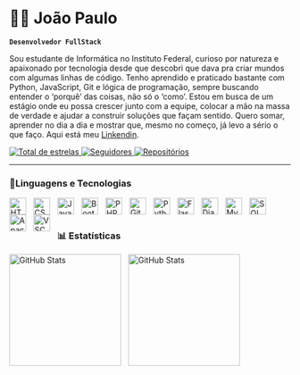 # 🧑‍💻 João Paulo
 
 **`Desenvolvedor FullStack`**

 Sou estudante de Informática no Instituto Federal, curioso por natureza e apaixonado por
tecnologia desde que descobri que dava pra criar mundos com algumas linhas de código. Tenho
aprendido e praticado bastante com Python, JavaScript, Git e lógica de programação, sempre
buscando entender o ‘porquê’ das coisas, não só o ‘como’. Estou em busca de um estágio onde eu
possa crescer junto com a equipe, colocar a mão na massa de verdade e ajudar a construir
soluções que façam sentido. Quero somar, aprender no dia a dia e mostrar que, mesmo no
começo, já levo a sério o que faço. Aqui está meu [Linkendin](https://www.linkedin.com/in/jo%C3%A3o-paulo-814a66375/).  

<p align="left">
  <a href="https://github.com/Paulinzz?tab=repositories&sort=stargazers">
    <img 
      alt="Total de estrelas" 
      title="Total de estrelas GitHub" 
      src="https://custom-icon-badges.demolab.com/github/stars/Paulinzz?color=ffd700&style=for-the-badge&labelColor=ffd700&logo=star&label=estrelas"
    />
  </a>
  <a href="https://github.com/Paulinzz?tab=repositories">
    <img 
      alt="Seguidores" 
      title="Me siga no GitHub" 
      src="https://custom-icon-badges.demolab.com/github/followers/Paulinzz?color=236ad3&labelColor=1155ba&style=for-the-badge&logo=github&label=Seguidores&logoColor=white"
    />
  </a>
  <a href="https://github.com/Paulinzz?tab=repositories" title="Meus Repositórios">
    <img 
      alt="Repositórios" 
      src="https://custom-icon-badges.demolab.com/badge/Repositórios-232323?style=for-the-badge&color=blackgreen&logo=repo" 
    />
  </a>
</p>


___

### 🤖Linguagens e Tecnologias

<img 
    align="left" 
    alt="HTML"
    title="HTML" 
    width="30px" 
    style="padding-right: 10px;" 
    src="https://cdn.jsdelivr.net/gh/devicons/devicon@latest/icons/html5/html5-original.svg" 
/>
<img 
    align="left" 
    alt="CSS" 
    title="CSS"
    width="30px" 
    style="padding-right: 10px;" 
    src="https://cdn.jsdelivr.net/gh/devicons/devicon@latest/icons/css3/css3-original.svg" 
/>
<img 
    align="left" 
    alt="JavaScript" 
    title="JavaScript"
    width="30px" 
    style="padding-right: 10px;" 
    src="https://cdn.jsdelivr.net/gh/devicons/devicon@latest/icons/javascript/javascript-original.svg" 
/>
<img 
    align="left" 
    alt="Bootstrap"
    title="Bootstrap" 
    width="30px" 
    style="padding-right: 10px;" 
    src="https://cdn.jsdelivr.net/gh/devicons/devicon@latest/icons/bootstrap/bootstrap-original.svg" 
/>
<img 
    align="left" 
    alt="PHP" 
    title="PHP"
    width="30px" 
    style="padding-right: 10px;" 
    src="https://cdn.jsdelivr.net/gh/devicons/devicon@latest/icons/php/php-original.svg" 
/>
<img 
    align="left" 
    alt="Git" 
    title="Git"
    width="30px" 
    style="padding-right: 10px;" 
    src="https://cdn.jsdelivr.net/gh/devicons/devicon@latest/icons/git/git-original.svg" 
/>
<img 
    align="left" 
    alt="Python" 
    title="Python"
    width="30px" 
    style="padding-right: 10px;" 
    src="https://cdn.jsdelivr.net/gh/devicons/devicon@latest/icons/python/python-original.svg" 
/>
<img 
  align="left" 
  alt="Flask" 
  title="Flask"
  width="30px" 
  style="padding-right: 10px;" 
  src="https://cdn.jsdelivr.net/gh/devicons/devicon@latest/icons/flask/flask-original-wordmark.svg" />

  <img 
  align="left" 
  alt="Django" 
  title="Django"
  width="30px" 
  style="padding-right: 10px;" 
  src="https://cdn.jsdelivr.net/gh/devicons/devicon@latest/icons/django/django-plain.svg" />

 <img 
  align="left" 
  alt="MySQL" 
  title="MySQL"
  width="30px" 
  style="padding-right: 10px;" 
  src="https://cdn.jsdelivr.net/gh/devicons/devicon@latest/icons/mysql/mysql-plain-wordmark.svg" />

 <img 
  align="left" 
  alt="SQL Alchemy" 
  title="SQL Alchemy"
  width="30px" 
  style="padding-right: 10px;" 
  src="https://cdn.jsdelivr.net/gh/devicons/devicon@latest/icons/sqlalchemy/sqlalchemy-plain-wordmark.svg" />

 <img 
  align="left" 
  alt="Apache" 
  title="Apache"
  width="30px" 
  style="padding-right: 10px;" 
  src="https://cdn.jsdelivr.net/gh/devicons/devicon@latest/icons/apache/apache-original-wordmark.svg" />

<img 
  align="left" 
  alt="VSCODE" 
  title="VSCODE"
  width="30px" 
  style="padding-right: 10px;" 
  src="https://cdn.jsdelivr.net/gh/devicons/devicon@latest/icons/vscode/vscode-original.svg" />
  
<br/>
<br/>

### 📊 Estatísticas 

<p>
  <img 
    align="left" 
    alt="GitHub Stats" 
    height="200" 
    style="padding-right: 10px;" 
    src="https://github-readme-stats.vercel.app/api?username=Paulinzz&show_icons=true&theme=tokyonight&include_all_commits=true&locale=pt-br" 
  />

<img 
      align="left" 
      alt="GitHub Stats" 
      height="200" 
      src="https://github-readme-stats.vercel.app/api/top-langs/?username=Paulinzz&theme=tokyonight&layout=compact&custom_title=Tecnologias&langs_count=9" 
  />

</p>



